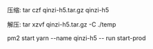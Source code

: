 
压缩:  tar czf qinzi-h5.tar.gz qinzi-h5

解压:  tar xzvf qinzi-h5.tar.gz -C ./temp

pm2 start yarn --name qinzi-h5 -- run start-prod
